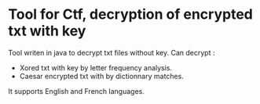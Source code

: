 # Tool for Ctf, decryption of encrypted txt with key
Tool writen in java to decrypt txt files without key.
Can decrypt :
- Xored txt with key by letter frequency analysis.
- Caesar encrypted txt with by dictionnary matches. 

It supports English and French languages.
